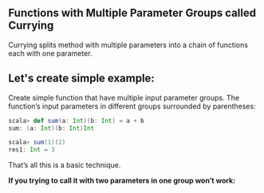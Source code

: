 ## Functions with Multiple Parameter Groups called Currying
Currying splits method with multiple parameters into a chain of functions each with one parameter.

## Let's create simple example:

Create simple function that have multiple input parameter groups.  The function’s input parameters in different groups surrounded by parentheses:
```scala
scala> def sum(a: Int)(b: Int) = a + b
sum: (a: Int)(b: Int)Int

scala> sum(1)(2)
res1: Int = 3
```
That’s all this is a basic technique.

**If you trying to call it with two parameters in one group won’t work:**

<!--stackedit_data:
eyJoaXN0b3J5IjpbMjAzNjY4NjYxMiw0Njg5OTAyOTYsMTI3ND
k2NTg1Miw4MTc4NjE4MTMsNTIxMjc0MjkzLC0zMDcyOTI0Nywx
MjE1MTMyNTMyLC0xMzQzMTg2MDQ3LDE4NjYzNzMwMTMsLTExOT
I3NzQ3NTUsOTc2MTQ3NDczLC04OTM3Njg4NCwtMTA3OTQzNDEz
NywtNTY1MTEzNjM3LC0xNTY5OTA0MTQyLDE4MTQ4MzQ0MjcsMj
AyNzA1NjY3MywtMTI1OTg5MDA2MSwtMTQ1MzY4MDY5LDEzNDIy
NzI1ODFdfQ==
-->